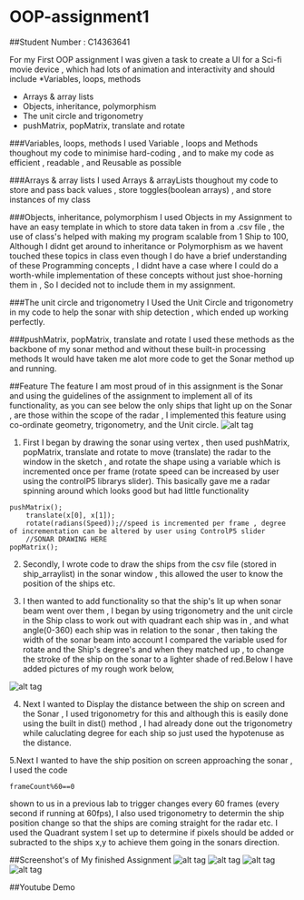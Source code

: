# OOP-assignment1
##Student Number : C14363641 

For my First OOP assignment I was given a task to create a UI for a Sci-fi movie device , 
which had lots of animation and interactivity and should include 
*Variables, loops, methods
* Arrays & array lists
* Objects, inheritance, polymorphism
* The unit circle and trigonometry
* pushMatrix, popMatrix, translate and rotate

###Variables, loops, methods
I used Variable , loops and Methods thoughout my code to minimise hard-coding , and to make my code as efficient , readable , and Reusable as possible

###Arrays & array lists
I used Arrays & arrayLists thoughout my code to store and pass back values , store toggles(boolean arrays) , and store instances of my class

###Objects, inheritance, polymorphism
I used Objects in my Assignment to have an easy template in which to store data taken in from a .csv file , the use of class's helped with making my program scalable from 1 Ship to 100,
Although I didnt get around to inheritance or Polymorphism as we havent touched these topics in class even though I do have a brief understanding of these Programming concepts , 
I didnt have a case where I could do a worth-while implementation of these concepts without just shoe-horning them in , So I decided not to include them in my assignment.

###The unit circle and trigonometry
I Used the Unit Circle and trigonometry in my code to help the sonar with ship detection , which ended up working perfectly.

###pushMatrix, popMatrix, translate and rotate
I used these methods as the backbone of my sonar method and without these built-in processing methods It would have taken me alot more code to get the Sonar method up and running.

##Feature
The feature I am most proud of in this assignment is the Sonar and using the guidelines of the assignment to implement all of its functionality,
as you can see below the only ships that light up on the Sonar , are those within the scope of the radar , I implemented this feature using co-ordinate geometry, trigonometry, and the Unit circle.
![alt tag](http://i.imgur.com/PVuXyPz.png)

1. First I began by drawing the sonar using vertex , then used pushMatrix, popMatrix, translate and rotate to move (translate) the radar to the window in the sketch , and rotate the shape using a variable which is
incremented once per frame (rotate speed can be increased by user using the controlP5 librarys slider). This basically gave me a radar spinning around which looks good but had little functionality
```
pushMatrix();
    translate(x[0], x[1]);
    rotate(radians(Speed));//speed is incremented per frame , degree of incrementation can be altered by user using ControlP5 slider
	//SONAR DRAWING HERE
popMatrix();
```

2. Secondly, I wrote code to draw the ships from the csv file (stored in ship_arraylist) in the sonar window , this allowed the user to know the position of the ships etc.

3. I then wanted to add functionality so that the ship's lit up when sonar beam went over them , I began by using trigonometry and the unit circle in the Ship class to work out with quadrant each ship was in , and what angle(0-360) 
each ship was in relation to the sonar , then taking the width of the sonar beam into account I compared the variable used for rotate and the Ship's degree's and when they matched up , to change the stroke of the ship on the sonar
to a lighter shade of red.Below I have added pictures of my rough work below,

![alt tag](http://i.imgur.com/undefined.png)

4. Next I wanted to Display the distance between the ship on screen and the Sonar , I used trigonometry for this and although this is easily done using the built in dist() method , I had already done out the trigonometry while caluclating 
degree for each ship so just used the hypotenuse as the distance.

5.Next I wanted to have the ship position on screen approaching the sonar , I used the code
```
frameCount%60==0
```
shown to us in a previous lab  to trigger changes every 60 frames (every second if running at 60fps), I also used trigonometry to determin the ship position change so that the ships are coming straight for the radar etc.
I used the Quadrant system I set up to determine if pixels should be added or subracted to the ships x,y to achieve them going in the sonars direction.

##Screenshot's of My finished Assignment
![alt tag](http://i.imgur.com/v31Ig0R.png)
![alt tag](http://i.imgur.com/HfukiBk.png) 
![alt tag](http://i.imgur.com/PVuXyPz.png)
![alt tag](http://i.imgur.com/LN4jCpm.png)



##Youtube Demo
